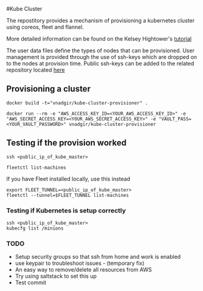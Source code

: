 #Kube Cluster

The repostitory provides a mechanism of provisioning a kubernetes cluster using coreos, fleet and flannel. 

More detailed information can be found on the Kelsey Hightower's [tutorial](https://github.com/kelseyhightower/kubernetes-fleet-tutorial)

The user data files define the types of nodes that can be provisioned. User management is provided through the use of ssh-keys which are dropped on to the nodes at provision time. Public ssh-keys can be added to the related repository located [here](https://github.com/vnadgir-ef/public-keys) 

## Provisioning a cluster
	docker build -t="vnadgir/kube-cluster-provisioner" .

	docker run --rm -e "AWS_ACCESS_KEY_ID=<YOUR_AWS_ACCESS_KEY_ID>" -e "AWS_SECRET_ACCESS_KEY=<YOUR_AWS_SECRET_ACCESS_KEY>" -e "VAULT_PASS=<YOUR_VAULT_PASSWORD>" vnadgir/kube-cluster-provisioner 
	
	
## Testing if the provision worked
	ssh <public_ip_of_kube_master>
	
	fleetctl list-machines


If you have Fleet installed locally, use this instead 

	export FLEET_TUNNEL=<public_ip_of_kube_master>
	fleetctl --tunnel=$FLEET_TUNNEL list-machines
	
### Testing if Kubernetes is setup correctly

	ssh <public_ip_of_kube_master>
	kubecfg list /minions
	
### TODO
* Setup security groups so that ssh from home and work is enabled
* use keypair to troubleshoot issues - (temporary fix)
* An easy way to remove/delete all resources from AWS
* Try using saltstack to set this up
* Test commit
